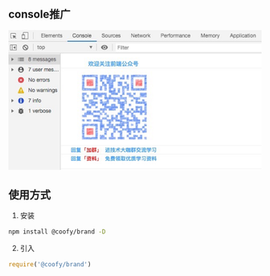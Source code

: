 

## console推广

![公众号推广文案](./brand.jpg)


## 使用方式

1. 安装

```bash
npm install @coofy/brand -D
```

2. 引入

```js
require('@coofy/brand')
```